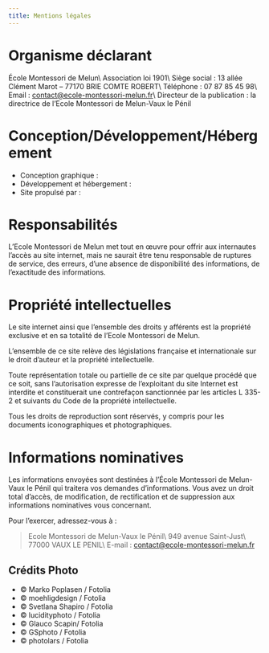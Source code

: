 ```yaml
---
title: Mentions légales
---
```


# Organisme déclarant

École Montessori de Melun\\
Association loi 1901\\
Siège social : 13 allée Clément Marot – 77170 BRIE COMTE ROBERT\\
Téléphone : 07 87 85 45 98\\
Email : contact@ecole-montessori-melun.fr\\
Directeur de la publication : la directrice de l’Ecole Montessori de Melun-Vaux le Pénil

# Conception/Développement/Hébergement

- Conception graphique :
- Développement et hébergement :
- Site propulsé par :

# Responsabilités

L’Ecole Montessori de Melun met tout en œuvre pour offrir aux internautes l’accès au site internet, mais ne saurait être tenu responsable de ruptures de service, des erreurs, d’une absence de disponibilité des informations, de l’exactitude des informations.

# Propriété intellectuelles

Le site internet ainsi que l’ensemble des droits y afférents est la propriété exclusive et en sa totalité de l’Ecole Montessori de Melun.

L’ensemble de ce site relève des législations française et internationale sur le droit d’auteur et la propriété intellectuelle.

Toute représentation totale ou partielle de ce site par quelque procédé que ce soit, sans l’autorisation expresse de l’exploitant du site Internet est interdite et constituerait une contrefaçon sanctionnée par les articles L 335-2 et suivants du Code de la propriété intellectuelle.

Tous les droits de reproduction sont réservés, y compris pour les documents iconographiques et photographiques.

# Informations nominatives

Les informations envoyées sont destinées à l’École Montessori de Melun-Vaux le Pénil qui traitera vos demandes d’informations. Vous avez un droit total d’accès, de modification, de rectification et de suppression aux informations nominatives vous concernant.

Pour l’exercer, adressez-vous à :
> Ecole Montessori de Melun-Vaux le Pénil\\
> 949 avenue Saint-Just\\
> 77000 VAUX LE PENIL\\
> E-mail : [contact@ecole-montessori-melun.fr](mailto:contact@ecole-montessori-melun.fr)

## Crédits Photo

- © Marko Poplasen / Fotolia
- © moehligdesign / Fotolia
- © Svetlana Shapiro / Fotolia
- © lucidityphoto / Fotolia
- © Glauco Scapin/ Fotolia
- © GSphoto / Fotolia
- © photolars / Fotolia

